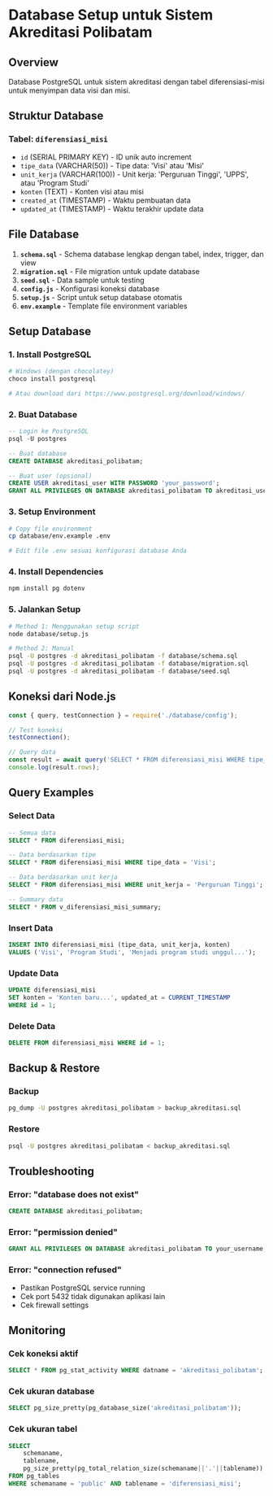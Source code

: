 # Database Setup untuk Sistem Akreditasi Polibatam

## Overview
Database PostgreSQL untuk sistem akreditasi dengan tabel diferensiasi-misi untuk menyimpan data visi dan misi.

## Struktur Database

### Tabel: `diferensiasi_misi`
- `id` (SERIAL PRIMARY KEY) - ID unik auto increment
- `tipe_data` (VARCHAR(50)) - Tipe data: 'Visi' atau 'Misi'
- `unit_kerja` (VARCHAR(100)) - Unit kerja: 'Perguruan Tinggi', 'UPPS', atau 'Program Studi'
- `konten` (TEXT) - Konten visi atau misi
- `created_at` (TIMESTAMP) - Waktu pembuatan data
- `updated_at` (TIMESTAMP) - Waktu terakhir update data

## File Database

1. **`schema.sql`** - Schema database lengkap dengan tabel, index, trigger, dan view
2. **`migration.sql`** - File migration untuk update database
3. **`seed.sql`** - Data sample untuk testing
4. **`config.js`** - Konfigurasi koneksi database
5. **`setup.js`** - Script untuk setup database otomatis
6. **`env.example`** - Template file environment variables

## Setup Database

### 1. Install PostgreSQL
```bash
# Windows (dengan chocolatey)
choco install postgresql

# Atau download dari https://www.postgresql.org/download/windows/
```

### 2. Buat Database
```sql
-- Login ke PostgreSQL
psql -U postgres

-- Buat database
CREATE DATABASE akreditasi_polibatam;

-- Buat user (opsional)
CREATE USER akreditasi_user WITH PASSWORD 'your_password';
GRANT ALL PRIVILEGES ON DATABASE akreditasi_polibatam TO akreditasi_user;
```

### 3. Setup Environment
```bash
# Copy file environment
cp database/env.example .env

# Edit file .env sesuai konfigurasi database Anda
```

### 4. Install Dependencies
```bash
npm install pg dotenv
```

### 5. Jalankan Setup
```bash
# Method 1: Menggunakan setup script
node database/setup.js

# Method 2: Manual
psql -U postgres -d akreditasi_polibatam -f database/schema.sql
psql -U postgres -d akreditasi_polibatam -f database/migration.sql
psql -U postgres -d akreditasi_polibatam -f database/seed.sql
```

## Koneksi dari Node.js

```javascript
const { query, testConnection } = require('./database/config');

// Test koneksi
testConnection();

// Query data
const result = await query('SELECT * FROM diferensiasi_misi WHERE tipe_data = $1', ['Visi']);
console.log(result.rows);
```

## Query Examples

### Select Data
```sql
-- Semua data
SELECT * FROM diferensiasi_misi;

-- Data berdasarkan tipe
SELECT * FROM diferensiasi_misi WHERE tipe_data = 'Visi';

-- Data berdasarkan unit kerja
SELECT * FROM diferensiasi_misi WHERE unit_kerja = 'Perguruan Tinggi';

-- Summary data
SELECT * FROM v_diferensiasi_misi_summary;
```

### Insert Data
```sql
INSERT INTO diferensiasi_misi (tipe_data, unit_kerja, konten) 
VALUES ('Visi', 'Program Studi', 'Menjadi program studi unggul...');
```

### Update Data
```sql
UPDATE diferensiasi_misi 
SET konten = 'Konten baru...', updated_at = CURRENT_TIMESTAMP 
WHERE id = 1;
```

### Delete Data
```sql
DELETE FROM diferensiasi_misi WHERE id = 1;
```

## Backup & Restore

### Backup
```bash
pg_dump -U postgres akreditasi_polibatam > backup_akreditasi.sql
```

### Restore
```bash
psql -U postgres akreditasi_polibatam < backup_akreditasi.sql
```

## Troubleshooting

### Error: "database does not exist"
```sql
CREATE DATABASE akreditasi_polibatam;
```

### Error: "permission denied"
```sql
GRANT ALL PRIVILEGES ON DATABASE akreditasi_polibatam TO your_username;
```

### Error: "connection refused"
- Pastikan PostgreSQL service running
- Cek port 5432 tidak digunakan aplikasi lain
- Cek firewall settings

## Monitoring

### Cek koneksi aktif
```sql
SELECT * FROM pg_stat_activity WHERE datname = 'akreditasi_polibatam';
```

### Cek ukuran database
```sql
SELECT pg_size_pretty(pg_database_size('akreditasi_polibatam'));
```

### Cek ukuran tabel
```sql
SELECT 
    schemaname,
    tablename,
    pg_size_pretty(pg_total_relation_size(schemaname||'.'||tablename)) as size
FROM pg_tables 
WHERE schemaname = 'public' AND tablename = 'diferensiasi_misi';
```
